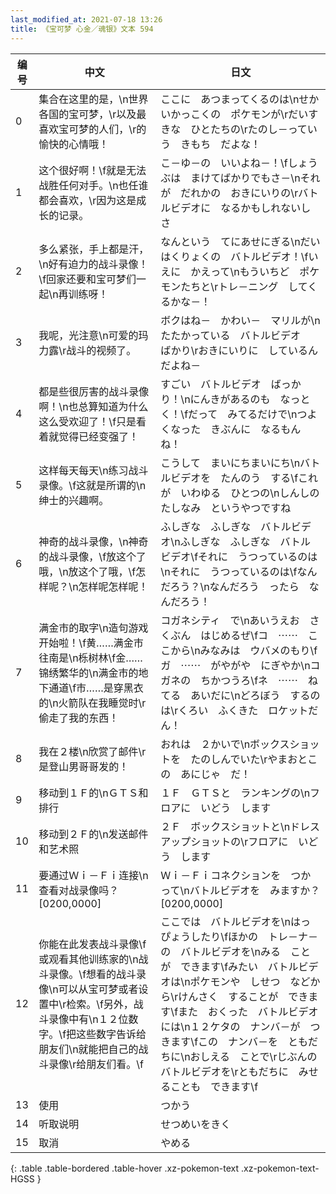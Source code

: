 ```yaml
---
last_modified_at: 2021-07-18 13:26
title: 《宝可梦 心金／魂银》文本 594
---
```

| 编号 | 中文 | 日文 |
| ---- | ---- | ---- |
| 0 | 集合在这里的是，\n世界各国的宝可梦，\r以及最喜欢宝可梦的人们，\r的愉快的心情哦！ | ここに　あつまってくるのは\nせかいかっこくの　ポケモンが\rだいすきな　ひとたちの\rたのし－っていう　きもち　だよな！ |
| 1 | 这个很好啊！\f就是无法战胜任何对手。\n也任谁都会喜欢，\r因为这是成长的记录。 | こ－ゆ－の　いいよね－！\fしょうぶは　まけてばかりでもさ－\nそれが　だれかの　おきにいりの\rバトルビデオに　なるかもしれないしさ |
| 2 | 多么紧张，手上都是汗，\n好有迫力的战斗录像！\f回家还要和宝可梦们一起\n再训练呀！ | なんという　てにあせにぎる\nだいはくりょくの　バトルビデオ！\fいえに　かえって\nもういちど　ポケモンたちと\rトレ－ニング　してくるかな－！ |
| 3 | 我呢，光注意\n可爱的玛力露\r战斗的视频了。 | ボクはね－　かわい－　マリルが\nたたかっている　バトルビデオ　ばかり\rおきにいりに　しているんだよね－ |
| 4 | 都是些很厉害的战斗录像啊！\n也总算知道为什么这么受欢迎了！\f只是看着就觉得已经变强了！ | すごい　バトルビデオ　ばっかり！\nにんきがあるのも　なっとく！\fだって　みてるだけで\nつよくなった　きぶんに　なるもんね！ |
| 5 | 这样每天每天\n练习战斗录像。\f这就是所谓的\n绅士的兴趣啊。 | こうして　まいにちまいにち\nバトルビデオを　たんのう　する\fこれが　いわゆる　ひとつの\nしんしの　たしなみ　というやつですね |
| 6 | 神奇的战斗录像，\n神奇的战斗录像，\f放这个了哦，\n放这个了哦，\f怎样呢？\n怎样呢怎样呢！ | ふしぎな　ふしぎな　バトルビデオ\nふしぎな　ふしぎな　バトルビデオ\fそれに　うつっているのは\nそれに　うつっているのは\fなんだろう？\nなんだろう　ったら　なんだろう！ |
| 7 | 满金市的取字\n造句游戏开始啦！\f黄……满金市往南是\n栎树林\f金……锦绣繁华的\n满金市的地下通道\f市……是穿黑衣的\n火箭队在我睡觉时\r偷走了我的东西！ | コガネシティ　で\nあいうえお　さくぶん　はじめるぜ\fコ　⋯⋯　ここから\nみなみは　ウバメのもり\fガ　⋯⋯　がやがや　にぎやか\nコガネの　ちかつうろ\fネ　⋯⋯　ねてる　あいだに\nどろぼう　するのは\rくろい　ふくきた　ロケットだん！ |
| 8 | 我在２楼\n欣赏了邮件\r是登山男哥哥发的！ | おれは　２かいで\nボックスショットを　たのしんでいた\rやまおとこの　あにじゃ　だ！ |
| 9 | 移动到１Ｆ的\nＧＴＳ和排行 | １Ｆ　ＧＴＳと　ランキングの\nフロアに　いどう　します |
| 10 | 移动到２Ｆ的\n发送邮件和艺术照 | ２Ｆ　ボックスショットと\nドレスアップショットの\rフロアに　いどう　します |
| 11 | 要通过Ｗｉ－Ｆｉ连接\n查看对战录像吗？[0200,0000] | Ｗｉ－Ｆｉコネクションを　つかって\nバトルビデオを　みますか？[0200,0000] |
| 12 | 你能在此发表战斗录像\f或观看其他训练家的\n战斗录像。\f想看的战斗录像\n可以从宝可梦或者设置中\r检索。\f另外，战斗录像中有\n１２位数字。\f把这些数字告诉给朋友们\n就能把自己的战斗录像\r给朋友们看。\f | ここでは　バトルビデオを\nはっぴょうしたり\fほかの　トレ－ナ－の　バトルビデオを\nみる　ことが　できます\fみたい　バトルビデオは\nポケモンや　しせつ　などから\rけんさく　することが　できます\fまた　おくった　バトルビデオには\n１２ケタの　ナンバ－が　つきます\fこの　ナンバ－を　ともだちに\nおしえる　ことで\rじぶんの　バトルビデオを\rともだちに　みせることも　できます\f |
| 13 | 使用 | つかう |
| 14 | 听取说明 | せつめいをきく |
| 15 | 取消 | やめる |
{: .table .table-bordered .table-hover .xz-pokemon-text .xz-pokemon-text-HGSS }
